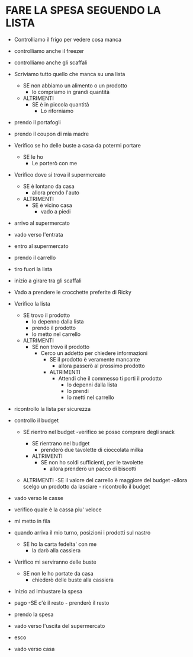 # FARE LA SPESA SEGUENDO LA LISTA

- Controlliamo il frigo per vedere cosa manca
- controlliamo anche il freezer
- controlliamo anche gli scaffali
- Scriviamo tutto quello che manca su una lista
  - SE non abbiamo un alimento o un prodotto
    - lo compriamo in grandi quantità
  - ALTRIMENTI
    - SE è in piccola quantità
      - Lo riforniamo
- prendo il portafogli
- prendo il coupon di mia madre
- Verifico se ho delle buste a casa da potermi portare
  - SE le ho
    - Le porterò con me
- Verifico dove si trova il supermercato
  - SE è lontano da casa
    - allora prendo l'auto
  - ALTRIMENTI
    - SE è vicino casa
      - vado a piedi
- arrivo al supermercato
- vado verso l'entrata
- entro al supermercato
- prendo il carrello
- tiro fuori la lista
- inizio a girare tra gli scaffali
- Vado a prendere le crocchette preferite di Ricky
- Verifico la lista
  - SE trovo il prodotto
    - lo depenno dalla lista
    - prendo il prodotto
    - lo metto nel carrello
  - ALTRIMENTI
    - SE non trovo il prodotto
      - Cerco un addetto per chiedere informazioni
        - SE il prodotto è veramente mancante
          - allora passerò al prossimo prodotto
        - ALTRIMENTI
          - Attendi che il commesso ti porti il prodotto
            - lo depenni dalla lista
            - lo prendi
            - lo metti nel carrello
- ricontrollo la lista per sicurezza
- controllo il budget

  - SE rientro nel budget
    -verifico se posso comprare degli snack

    - SE rientrano nel budget
      - prenderò due tavolette di cioccolata milka
    - ALTRIMENTI
      - SE non ho soldi sufficienti, per le tavolette
        - allora prenderò un pacco di biscotti

  - ALTRIMENTI
    -SE il valore del carrello è maggiore del budget
    -allora scelgo un prodotto da lasciare - ricontrollo il budget

- vado verso le casse
- verifico quale è la cassa piu' veloce
- mi metto in fila
- quando arriva il mio turno, posizioni i prodotti sul nastro
  - SE ho la carta fedelta' con me
    - la darò alla cassiera
- Verifico mi serviranno delle buste
  - SE non le ho portate da casa
    - chiederò delle buste alla cassiera
- Inizio ad imbustare la spesa
- pago
  -SE c'è il resto - prenderò il resto
- prendo la spesa
- vado verso l'uscita del supermercato
- esco
- vado verso casa

